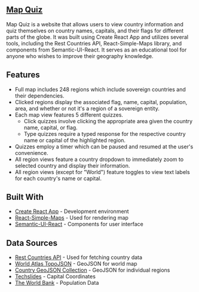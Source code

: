 
## [Map Quiz](https://objective-ramanujan-b71cd2.netlify.com/)

Map Quiz is a website that allows users to view country information and quiz themselves on country names, capitals, and their flags for different parts of the globe. It was built using Create React App and utilizes several tools, including the Rest Countries API, React-Simple-Maps library, and components from Semantic-UI-React. It serves as an educational tool for anyone who wishes to improve their geography knowledge.

## Features

- Full map includes 248 regions which include sovereign countries and their dependencies.
- Clicked regions display the associated flag, name, capital, population, area, and whether or not it's a region of a sovereign entity.
- Each map view features 5 different quizzes.
  - Click quizzes involve clicking the appropriate area given the country name, capital, or flag.
  - Type quizzes require a typed response for the respective country name or capital of the highlighted region.
- Quizzes employ a timer which can be paused and resumed at the user's convenience.
- All region views feature a country dropdown to immediately zoom to selected country and display their information.
- All region views (except for "World") feature toggles to view text labels for each country's name or capital.

## Built With

- [Create React App](https://github.com/facebook/create-react-app) - Development environment
- [React-Simple-Maps](https://github.com/zcreativelabs/react-simple-maps/) - Used for rendering map
- [Semantic-UI-React](https://react.semantic-ui.com/) - Components for user interface

## Data Sources

- [Rest Countries API](https://restcountries.eu/) - Used for fetching country data
- [World Atlas TopoJSON](https://github.com/topojson/world-atlas) - GeoJSON for world map
- [Country GeoJSON Collection](https://github.com/LonnyGomes/CountryGeoJSONCollection) - GeoJSON for individual regions
- [Techslides](http://techslides.com/list-of-countries-and-capitals) - Capital Coordinates
- [The World Bank](https://www.worldbank.org/) - Population Data
